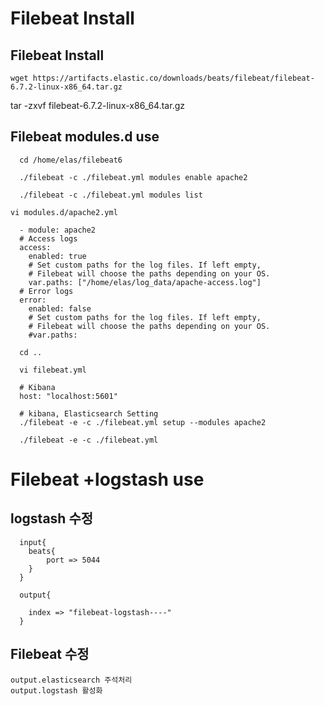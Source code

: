 
# Filebeat Install

## Filebeat Install

	wget https://artifacts.elastic.co/downloads/beats/filebeat/filebeat-6.7.2-linux-x86_64.tar.gz
  tar -zxvf filebeat-6.7.2-linux-x86_64.tar.gz

## Filebeat modules.d use

	  cd /home/elas/filebeat6

	  ./filebeat -c ./filebeat.yml modules enable apache2

	  ./filebeat -c ./filebeat.yml modules list
  
  	vi modules.d/apache2.yml
  
	  - module: apache2
	  # Access logs
	  access:
	    enabled: true
	    # Set custom paths for the log files. If left empty,
	    # Filebeat will choose the paths depending on your OS.
	    var.paths: ["/home/elas/log_data/apache-access.log"]
	  # Error logs
	  error:
	    enabled: false
	    # Set custom paths for the log files. If left empty,
	    # Filebeat will choose the paths depending on your OS.
	    #var.paths:
  
	  cd ..

	  vi filebeat.yml
	  
	  # Kibana
	  host: "localhost:5601"
  
	  # kibana, Elasticsearch Setting
	  ./filebeat -e -c ./filebeat.yml setup --modules apache2

	  ./filebeat -e -c ./filebeat.yml
  
  # Filebeat +logstash use
  
  ## logstash 수정
	  input{
	  	beats{
		    port => 5044
		}
	  }
	  
	  output{
	  	
		index => "filebeat-logstash----"
	  }

  ## Filebeat 수정	
  	output.elasticsearch 주석처리
	output.logstash 활성화
